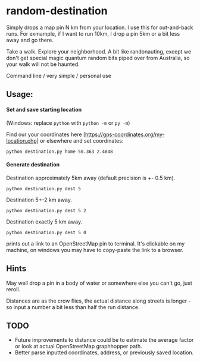 # random-destination
Simply drops a map pin N km from your location.  I use this for out-and-back runs.  For exmample, if I want to run 10km, I drop a pin 5km or a bit less away and go there.  

Take a walk.  Explore your neighborhood.  A bit like randonauting, except we don't get special magic quantum random bits piped over from Australia, so your walk will not be haunted.

Command line / very simple / personal use

## Usage:

#### Set and save starting location

(Windows: replace ```python``` with ```python -m``` or ```py -m```)

Find our your coordinates here [https://gps-coordinates.org/my-location.php] or elsewhere and set coordinates:

```python destination.py home 50.363 2.4848```

#### Generate destination

Destination approximately 5km away (default precision is +- 0.5 km).

```python destination.py dest 5```

Destination 5+-2 km away.

```python destination.py dest 5 2```

Destination exactly 5 km away.

```python destination.py dest 5 0```

prints out a link to an OpenStreetMap pin to terminal.  It's clickable on my machine, on windows you may have to copy-paste the link to a browser.

## Hints

May well drop a pin in a body of water or somewhere else you can't go, just reroll.

Distances are as the crow flies, the actual distance along streets is longer - so input a number a bit less than half the run distance.

## TODO
- Future improvements to distance could be to estimate the average factor or look at actual OpenStreetMap graphhopper path.
- Better parse inputted coordinates, address, or previously saved location.
